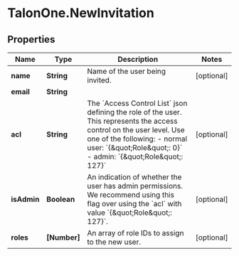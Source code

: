 # TalonOne.NewInvitation

## Properties

Name | Type | Description | Notes
------------ | ------------- | ------------- | -------------
**name** | **String** | Name of the user being invited. | [optional] 
**email** | **String** |  | 
**acl** | **String** | The &#x60;Access Control List&#x60; json defining the role of the user.  This represents the access control on the user level. Use one of the following: - normal user: &#x60;{\&quot;Role\&quot;: 0}&#x60; - admin: &#x60;{\&quot;Role\&quot;: 127}&#x60;  | [optional] 
**isAdmin** | **Boolean** | An indication of whether the user has admin permissions. We recommend using this flag over using the &#x60;acl&#x60; with value &#x60;{\&quot;Role\&quot;: 127}&#x60;.  | [optional] 
**roles** | **[Number]** | An array of role IDs to assign to the new user. | [optional] 


